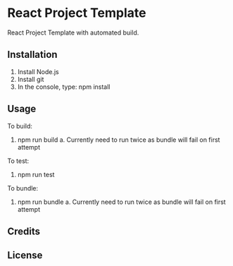 # React Project Template
React Project Template with automated build.
## Installation
1. Install Node.js
2. Install git
3. In the console, type: npm install
## Usage
To build:
1. npm run build
    a. Currently need to run twice as bundle will fail on first attempt

To test:
1. npm run test

To bundle:
1. npm run bundle
    a. Currently need to run twice as bundle will fail on first attempt
## Credits
## License

